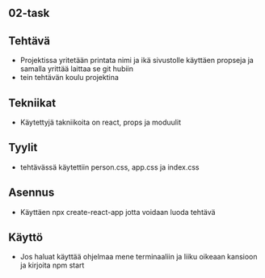## 02-task

## Tehtävä
* Projektissa yritetään printata nimi ja ikä sivustolle käyttäen propseja ja samalla yrittää laittaa se git hubiin
* tein tehtävän koulu projektina

## Tekniikat
* Käytettyjä takniikoita on react, props ja moduulit

## Tyylit
* tehtävässä käytettiin person.css, app.css ja index.css

## Asennus 
* Käyttäen npx create-react-app jotta voidaan luoda tehtävä

## Käyttö
* Jos haluat käyttää ohjelmaa mene terminaaliin ja liiku oikeaan kansioon ja kirjoita npm start

